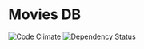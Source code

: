 # Movies DB

[![Code Climate](https://codeclimate.com/github/kostyadubinin/movies_db/badges/gpa.svg)](https://codeclimate.com/github/kostyadubinin/movies_db)
[![Dependency Status](https://gemnasium.com/kostyadubinin/movies_db.svg)](https://gemnasium.com/kostyadubinin/movies_db)
